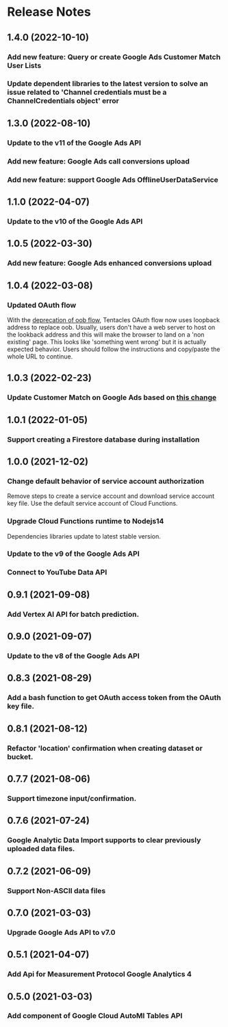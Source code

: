 # Release Notes

## 1.4.0 (2022-10-10)

### Add new feature: Query or create Google Ads Customer Match User Lists
### Update dependent libraries to the latest version to solve an issue related to 'Channel credentials must be a ChannelCredentials object' error

## 1.3.0 (2022-08-10)

### Update to the v11 of the Google Ads API
### Add new feature: Google Ads call conversions upload
### Add new feature: support Google Ads OfflineUserDataService

## 1.1.0 (2022-04-07)

### Update to the v10 of the Google Ads API

## 1.0.5 (2022-03-30)

### Add new feature: Google Ads enhanced conversions upload

## 1.0.4 (2022-03-08)

### Updated OAuth flow

With the [deprecation of oob flow](https://developers.googleblog.com/2022/02/making-oauth-flows-safer.html#disallowed-oob), Tentacles OAuth flow now uses loopback address to replace oob.
Usually, users don't have a web server to host on the lookback address and this will make the browser to land on a 'non existing' page. This looks like 'something went wrong' but it is actually expected behavior.
Users should follow the instructions and copy/paste the whole URL to continue.

## 1.0.3 (2022-02-23)

### Update Customer Match on Google Ads based on [this change](https://ads-developers.googleblog.com/2021/10/userdata-enforcement-in-google-ads-api.html)

## 1.0.1 (2022-01-05)

### Support creating a Firestore database during installation

## 1.0.0 (2021-12-02)

### Change default behavior of service account authorization

Remove steps to create a service account and download service account key file.
Use the default service account of Cloud Functions.

### Upgrade Cloud Functions runtime to Nodejs14

Dependencies libraries update to latest stable version.

### Update to the v9 of the Google Ads API

### Connect to YouTube Data API

## 0.9.1 (2021-09-08)

### Add Vertex AI API for batch prediction.

## 0.9.0 (2021-09-07)

### Update to the v8 of the Google Ads API

## 0.8.3 (2021-08-29)

### Add a bash function to get OAuth access token from the OAuth key file.

## 0.8.1 (2021-08-12)

### Refactor 'location' confirmation when creating dataset or bucket.

## 0.7.7 (2021-08-06)

### Support timezone input/confirmation.

## 0.7.6 (2021-07-24)

### Google Analytic Data Import supports to clear previously uploaded data files.

## 0.7.2 (2021-06-09)

### Support Non-ASCII data files

## 0.7.0 (2021-03-03)

### Upgrade Google Ads API to v7.0

## 0.5.1 (2021-04-07)

### Add Api for Measurement Protocol Google Analytics 4

## 0.5.0 (2021-03-03)

### Add component of Google Cloud AutoMl Tables API
